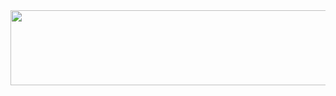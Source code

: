 
<a href="https://github.com/devxb/gitanimals">
  <img
    src="https://render.gitanimals.org/lines/wnsgur1?pet-id=614308703289052570"
    width="600"
    height="120"
  />
</a>
  

